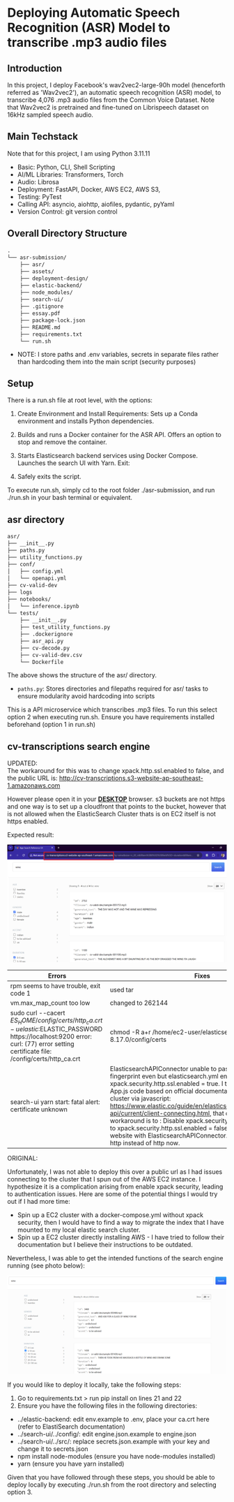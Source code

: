 
# Deploying Automatic Speech Recognition (ASR) Model to transcribe .mp3 audio files

## Introduction

In this project, I deploy Facebook's wav2vec2-large-90h model (henceforth referred as 'Wav2vec2'), an automatic speech recognition (ASR) model, to transcribe 4,076 .mp3 audio files from the Common Voice Dataset. Note that Wav2vec2 is pretrained and fine-tuned on Librispeech dataset on 16kHz sampled speech audio.


## Main Techstack

Note that for this project, I am using Python 3.11.11

- Basic: Python, CLI, Shell Scripting
- AI/ML Libraries: Transformers, Torch
- Audio: Librosa
- Deployment: FastAPI, Docker, AWS EC2, AWS S3,  
- Testing: PyTest
- Calling API: asyncio, aiohttp, aiofiles, pydantic, pyYaml
- Version Control: git version control

## Overall Directory Structure
```
.
└── asr-submission/
    ├── asr/
    ├── assets/
    ├── deployment-design/
    ├── elastic-backend/
    ├── node_modules/
    ├── search-ui/
    ├── .gitignore
    ├── essay.pdf
    ├── package-lock.json
    ├── README.md
    ├── requirements.txt
    └── run.sh
```

- NOTE: I store paths and .env variables, secrets in separate files rather than hardcoding them into the main script (security purposes)

## Setup

There is a run.sh file at root level, with the options:

1. Create Environment and Install Requirements:
Sets up a Conda environment and installs Python dependencies.

2. Builds and runs a Docker container for the ASR API.
Offers an option to stop and remove the container.

3. Starts Elasticsearch backend services using Docker Compose.
Launches the search UI with Yarn.
Exit:

4. Safely exits the script.

To execute run.sh, simply cd to the root folder ./asr-submission, and run ./run.sh in your bash terminal or equivalent. 

## asr directory

```
asr/
├── __init__.py
├── paths.py
├── utility_functions.py
├── conf/
│   ├── config.yml
│   └── openapi.yml
├── cv-valid-dev
├── logs
├── notebooks/
│   └── inference.ipynb
└── tests/
    ├── __init__.py
    ├── test_utility_functions.py
    ├── .dockerignore
    ├── asr_api.py
    ├── cv-decode.py
    ├── cv-valid-dev.csv
    └── Dockerfile
```

The above shows the structure of the asr/ directory. 
- `paths.py`: Stores directories and filepaths required for asr/ tasks to ensure modularity avoid hardcoding into  scripts


This is a API microservice which transcribes .mp3 files. To run this select option 2 when executing run.sh. Ensure you have requirements installed beforehand (option 1 in run.sh)

## cv-transcriptions search engine

UPDATED: <br> 
The workaround for this was to change xpack.http.ssl.enabled to false, and the public URL is: 
http://cv-transcriptions.s3-website-ap-southeast-1.amazonaws.com 

However please open it in your <b><u>DESKTOP</b></u> browser. s3 buckets are not https and one way is to 
set up a cloudfront that points to the bucket, however that is not allowed when the ElasticSearch Cluster thats is on EC2 itself is not https enabled. 

Expected result: 

![alt text](assets/cv_transcriptions_static_wesbite.png)


| Errors  | Fixes |
| ------------- | ------------- |
| rpm seems to have trouble, exit code 1  | used tar |
| vm.max_map_count too low | changed to 262144  |
| sudo curl --cacert $ES_HOME/config/certs/http_ca.crt -u elastic:$ELASTIC_PASSWORD https://localhost:9200 error: curl: (77) error setting certificate file: /config/certs/http_ca.crt | chmod -R a+r /home/ec2-user/elasticsearch-8.17.0/config/certs
|search-ui yarn start: fatal alert: certificate unknown | ElasticsearchAPIConnector unable to pass in https ca SHA fingerprint even but elasticsearch.yml enables xpack.security.http.ssl.enabled = true. I tried to refactored App.js code based on official documentation to connect to cluster via javascript: https://www.elastic.co/guide/en/elasticsearch/client/javascript-api/current/client-connecting.html, that did not work. My workaround is to : Disable xpack.security.http.ssl.enabled = true to xpack.security.http.ssl.enabled = false in order to run the website with ElasticsearchAPIConnector. Implications: only use http instead of http now. |


ORIGINAL: <br>

Unfortunately, I was not able to deploy this over a public url as I had issues connecting to the 
cluster that I spun out of the AWS EC2 instance. 
I hypothesize it is a complication arising from enable xpack security, leading to authentication issues.
Here are some of the potential things I would try out if I had more time:
- Spin up a EC2 cluster with a docker-compose.yml without xpack security, then I would have to find a way to migrate the index that I have mounted to my local elastic search cluster.
- Spin up a EC2 cluster directly installing AWS - I have tried to follow their documentation but I believe their instructions to be outdated. 

Nevertheless, I was able to get the intended functions of the search engine running (see photo below): 

![alt text](assets/cv-index-search-engine.png)


If you would like to deploy it locally, take the following steps: 
1. Go to requirements.txt > run pip install on lines 21 and 22
2. Ensure you have the following files in the following directories: 
- ../elastic-backend: edit env.example to .env, place your ca.crt here (refer to ElastiSearch documentation)
- ../search-ui/../config/: edit engine.json.example to engine.json
- ../search-ui/../src/: replace secrets.json.example with your key and change it to secrets.json
- npm install node-modules (ensure you have node-modules installed)
- yarn (ensure you have yarn installed)

Given that you have followed through these steps, you should be able to deploy locally by executing ./run.sh from the root directory and selecting option 3. 
